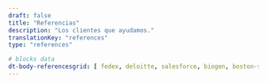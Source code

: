 ```yaml
---
draft: false
title: "Referencias"
description: "Los clientes que ayudamos."
translationKey: "references"
type: "references"

# blocks data
dt-body-referencesgrid: [ fedex, deloitte, salesforce, biogen, boston-scientific, google, disney, wbg, ashoka, lacoste, business-france, safran, colombus-consulting, edf, loreal, pierre-fabre, insead, em-lyon ]
---
```


